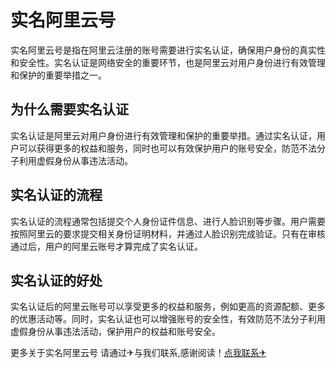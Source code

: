 # 实名阿里云号

实名阿里云号是指在阿里云注册的账号需要进行实名认证，确保用户身份的真实性和安全性。实名认证是网络安全的重要环节，也是阿里云对用户身份进行有效管理和保护的重要举措之一。

## 为什么需要实名认证

实名认证是阿里云对用户身份进行有效管理和保护的重要举措。通过实名认证，用户可以获得更多的权益和服务，同时也可以有效保护用户的账号安全，防范不法分子利用虚假身份从事违法活动。

## 实名认证的流程

实名认证的流程通常包括提交个人身份证件信息、进行人脸识别等步骤。用户需要按照阿里云的要求提交相关身份证明材料，并通过人脸识别完成验证。只有在审核通过后，用户的阿里云账号才算完成了实名认证。

## 实名认证的好处

实名认证后的阿里云账号可以享受更多的权益和服务，例如更高的资源配额、更多的优惠活动等。同时，实名认证也可以增强账号的安全性，有效防范不法分子利用虚假身份从事违法活动，保护用户的权益和账号安全。

更多关于实名阿里云号 请通过✈与我们联系,感谢阅读！[点我联系✈](https://www.k02.cc)